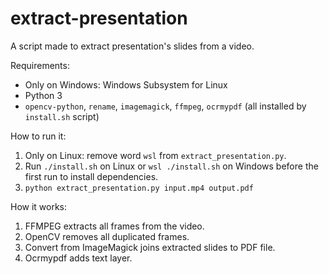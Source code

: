 # extract-presentation
A script made to extract presentation's slides from a video.

Requirements:
- Only on Windows: Windows Subsystem for Linux 
- Python 3
- `opencv-python`, `rename`, `imagemagick`, `ffmpeg`, `ocrmypdf` (all installed by `install.sh` script)

How to run it:
1. Only on Linux: remove word `wsl` from `extract_presentation.py`.
1. Run `./install.sh` on Linux or `wsl ./install.sh` on Windows before the first run to install dependencies.
2. `python extract_presentation.py input.mp4 output.pdf`

How it works:
1. FFMPEG extracts all frames from the video.
2. OpenCV removes all duplicated frames.
3. Convert from ImageMagick joins extracted slides to PDF file.
4. Ocrmypdf adds text layer. 

